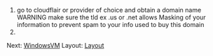 1. go to cloudflair or provider of choice and obtain a domain name WARNING make sure the tld ex .us or .net allows Masking of your information to prevent spam to your info used to buy this domain
2. 
Next: [WindowsVM](../WindowsVM)
Layout: [Layout](../Layout)
